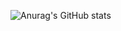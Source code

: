 ![Anurag's GitHub stats](https://github-readme-stats.vercel.app/api?username=GreenScreen410&show_icons=true&theme=default)
